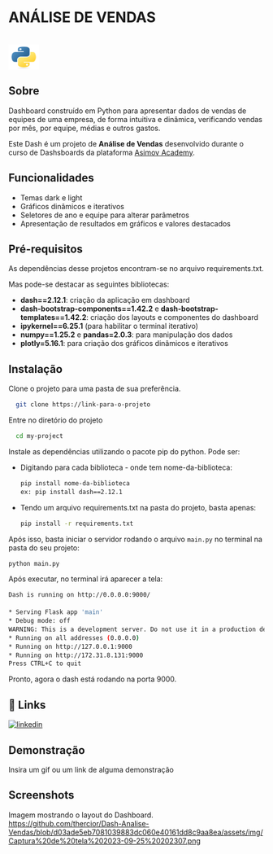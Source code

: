 # ANÁLISE DE VENDAS 
<!-- Emoji e Language Tools -->
<div style="display: inline_block"><br>
<img align="center" alt="Thercio-Python" height="50" width="60" src="https://raw.githubusercontent.com/devicons/devicon/master/icons/python/python-original.svg">
</div>

## Sobre
Dashboard construído em Python para apresentar dados de vendas de equipes de uma empresa, de forma intuitiva e dinâmica, verificando vendas por mês, por equipe, médias e outros gastos.

Este Dash é um projeto de **Análise de Vendas** desenvolvido durante o curso de Dashsboards da plataforma [Asimov Academy](https://asimov.academy/).


## Funcionalidades

- Temas dark e light
- Gráficos dinâmicos e iterativos
- Seletores de ano e equipe para alterar parâmetros
- Apresentação de resultados em gráficos e valores destacados


## Pré-requisitos

As dependências desse projetos encontram-se no arquivo requirements.txt.

Mas pode-se destacar as seguintes bibliotecas:
 - **dash==2.12.1**: criação da aplicação em dashboard
 - **dash-bootstrap-components==1.42.2** e **dash-bootstrap-templates==1.42.2**: criação dos layouts e componentes do dashboard
 - **ipykernel==6.25.1** (para habilitar o terminal iterativo)
 - **numpy==1.25.2** e **pandas=2.0.3**: para manipulação dos dados
 - **plotly=5.16.1**: para criação dos gráficos dinâmicos e iterativos




## Instalação

Clone o projeto para uma pasta de sua preferência.

```bash
  git clone https://link-para-o-projeto
```

Entre no diretório do projeto

```bash
  cd my-project
```

Instale as dependências utilizando o pacote pip do python. Pode ser:
- Digitando para cada biblioteca - onde tem nome-da-biblioteca:

    ```bash
    pip install nome-da-biblioteca
    ex: pip install dash==2.12.1
    ```
- Tendo um arquivo requirements.txt na pasta do projeto, basta apenas:

    ```bash
    pip install -r requirements.txt
    ```

Após isso, basta iniciar o servidor rodando o arquivo ```main.py``` no terminal na pasta do seu projeto:

```bash
python main.py
```

Após executar, no terminal irá aparecer a tela:

```bash
Dash is running on http://0.0.0.0:9000/

* Serving Flask app 'main'
* Debug mode: off
WARNING: This is a development server. Do not use it in a production deployment. Use a production WSGI server instead.
* Running on all addresses (0.0.0.0)
* Running on http://127.0.0.1:9000
* Running on http://172.31.8.131:9000
Press CTRL+C to quit
```
Pronto, agora o dash está rodando na porta 9000.
    
## 🔗 Links
[![linkedin](https://img.shields.io/badge/linkedin-0A66C2?style=for-the-badge&logo=linkedin&logoColor=white)](https://www.linkedin.com/in/thercio-rodrigues/)


## Demonstração

Insira um gif ou um link de alguma demonstração


## Screenshots

Imagem mostrando o layout do Dashboard.
https://github.com/thercior/Dash-Analise-Vendas/blob/d03ade5eb7081039883dc060e40161dd8c9aa8ea/assets/img/Captura%20de%20tela%202023-09-25%20202307.png

